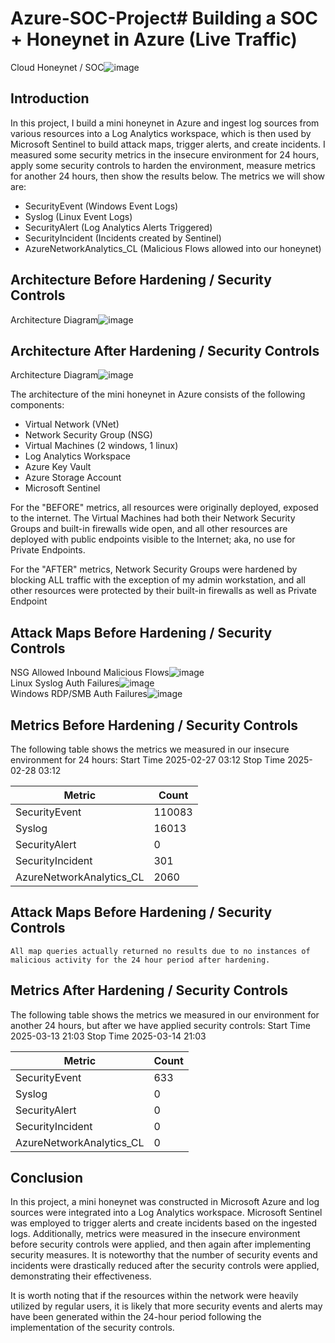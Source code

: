 # Azure-SOC-Project# Building a SOC + Honeynet in Azure (Live Traffic)
Cloud Honeynet / SOC![image](https://github.com/user-attachments/assets/a7997374-4ca3-40e9-bbf9-af24482ae76a)


## Introduction

In this project, I build a mini honeynet in Azure and ingest log sources from various resources into a Log Analytics workspace, which is then used by Microsoft Sentinel to build attack maps, trigger alerts, and create incidents. I measured some security metrics in the insecure environment for 24 hours, apply some security controls to harden the environment, measure metrics for another 24 hours, then show the results below. The metrics we will show are:

- SecurityEvent (Windows Event Logs)
- Syslog (Linux Event Logs)
- SecurityAlert (Log Analytics Alerts Triggered)
- SecurityIncident (Incidents created by Sentinel)
- AzureNetworkAnalytics_CL (Malicious Flows allowed into our honeynet)

## Architecture Before Hardening / Security Controls
Architecture Diagram![image](https://github.com/user-attachments/assets/0fd6ddcc-5bbd-4f29-b645-7aa141386f18)


## Architecture After Hardening / Security Controls
Architecture Diagram![image](https://github.com/user-attachments/assets/90ee891c-aedc-4dd9-a235-9686109ccfff)


The architecture of the mini honeynet in Azure consists of the following components:

- Virtual Network (VNet)
- Network Security Group (NSG)
- Virtual Machines (2 windows, 1 linux)
- Log Analytics Workspace
- Azure Key Vault
- Azure Storage Account
- Microsoft Sentinel

For the "BEFORE" metrics, all resources were originally deployed, exposed to the internet. The Virtual Machines had both their Network Security Groups and built-in firewalls wide open, and all other resources are deployed with public endpoints visible to the Internet; aka, no use for Private Endpoints.

For the "AFTER" metrics, Network Security Groups were hardened by blocking ALL traffic with the exception of my admin workstation, and all other resources were protected by their built-in firewalls as well as Private Endpoint

## Attack Maps Before Hardening / Security Controls
NSG Allowed Inbound Malicious Flows![image](https://github.com/user-attachments/assets/62c1fc85-61df-494d-92e3-ff335e74a481)<br>
Linux Syslog Auth Failures![image](https://github.com/user-attachments/assets/c46d9e21-da4f-4f7c-8d6e-94d6937b1b29)<br>
Windows RDP/SMB Auth Failures![image](https://github.com/user-attachments/assets/02cb4fba-85a6-4dd7-ad95-294920cb99f4)<br>

## Metrics Before Hardening / Security Controls

The following table shows the metrics we measured in our insecure environment for 24 hours:
Start Time 2025-02-27 03:12
Stop Time 2025-02-28 03:12

| Metric                   | Count
| ------------------------ | -----
| SecurityEvent            | 110083
| Syslog                   | 16013
| SecurityAlert            | 0
| SecurityIncident         | 301
| AzureNetworkAnalytics_CL | 2060

## Attack Maps Before Hardening / Security Controls

```All map queries actually returned no results due to no instances of malicious activity for the 24 hour period after hardening.```

## Metrics After Hardening / Security Controls

The following table shows the metrics we measured in our environment for another 24 hours, but after we have applied security controls:
Start Time 2025-03-13 21:03
Stop Time	2025-03-14 21:03

| Metric                   | Count
| ------------------------ | -----
| SecurityEvent            | 633
| Syslog                   | 0
| SecurityAlert            | 0
| SecurityIncident         | 0
| AzureNetworkAnalytics_CL | 0

## Conclusion

In this project, a mini honeynet was constructed in Microsoft Azure and log sources were integrated into a Log Analytics workspace. Microsoft Sentinel was employed to trigger alerts and create incidents based on the ingested logs. Additionally, metrics were measured in the insecure environment before security controls were applied, and then again after implementing security measures. It is noteworthy that the number of security events and incidents were drastically reduced after the security controls were applied, demonstrating their effectiveness.

It is worth noting that if the resources within the network were heavily utilized by regular users, it is likely that more security events and alerts may have been generated within the 24-hour period following the implementation of the security controls.
